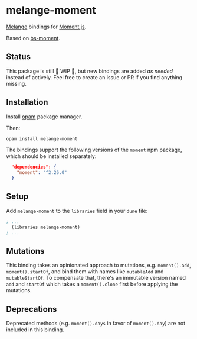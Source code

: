 # melange-moment

[Melange](https://melange.re) bindings for [Moment.js](https://momentjs.com/).

Based on [bs-moment](https://github.com/Jimexist/bs-moment).

## Status

This package is still 🚧 WIP 🚧, but new bindings are added _as needed_ instead of actively. Feel free to create an issue or PR if you find anything missing.

## Installation

Install [opam](https://opam.ocaml.org/) package manager.

Then:

```bash
opam install melange-moment
```

The bindings support the following versions of the `moment`
npm package, which should be installed separately:

```json
  "dependencies": {
    "moment": "^2.26.0"
  }
```

## Setup

Add `melange-moment` to the `libraries` field in your `dune` file:

```clojure
; ...
  (libraries melange-moment)
; ...
```

## Mutations

This binding takes an opinionated approach to mutations, e.g. `moment().add`, `moment().startOf`, and bind them with names like `mutableAdd` and `mutableStartOf`. To compensate that, there's an immutable version named `add` and `startOf` which takes a `moment().clone` first before applying the mutations.

## Deprecations

Deprecated methods (e.g. `moment().days` in favor of `moment().day`) are not included in this binding.
